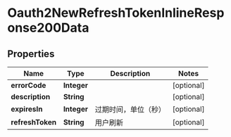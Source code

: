 # Oauth2NewRefreshTokenInlineResponse200Data

## Properties
Name | Type | Description | Notes
------------ | ------------- | ------------- | -------------
**errorCode** | **Integer** |  |  [optional]
**description** | **String** |  |  [optional]
**expiresIn** | **Integer** | 过期时间，单位（秒） |  [optional]
**refreshToken** | **String** | 用户刷新 |  [optional]
